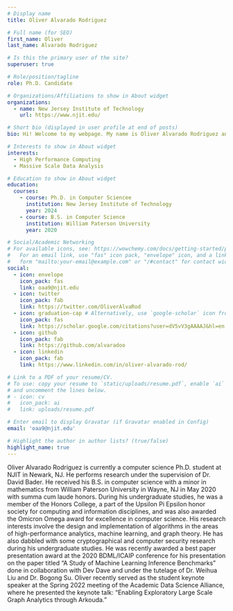 ```yaml
---
# Display name
title: Oliver Alvarado Rodriguez

# Full name (for SEO)
first_name: Oliver
last_name: Alvarado Rodriguez

# Is this the primary user of the site?
superuser: true

# Role/position/tagline
role: Ph.D. Candidate

# Organizations/Affiliations to show in About widget
organizations:
  - name: New Jersey Institute of Technology
    url: https://www.njit.edu/

# Short bio (displayed in user profile at end of posts)
bio: Hi! Welcome to my webpage. My name is Oliver Alvarado Rodriguez and I am completing my Ph.D. at New Jersey Institute of Technology. My work has primarily been with the design and analysis of parallel graph algorithms for large-scale analytics. Currently, I am working on optimization of parallel algorithms and analysis for large-scale strings, hypergraphs, etc. 

# Interests to show in About widget
interests:
  - High Performance Computing
  - Massive Scale Data Analysis

# Education to show in About widget
education:
  courses:
    - course: Ph.D. in Computer Sciencee
      institution: New Jersey Institute of Technology
      year: 2024
    - course: B.S. in Computer Science
      institution: William Paterson University
      year: 2020

# Social/Academic Networking
# For available icons, see: https://wowchemy.com/docs/getting-started/page-builder/#icons
#   For an email link, use "fas" icon pack, "envelope" icon, and a link in the
#   form "mailto:your-email@example.com" or "/#contact" for contact widget.
social:
  - icon: envelope
    icon_pack: fas
    link: oaa9@njit.edu
  - icon: twitter
    icon_pack: fab
    link: https://twitter.com/OliverAlvaRod
  - icon: graduation-cap # Alternatively, use `google-scholar` icon from `ai` icon pack
    icon_pack: fas
    link: https://scholar.google.com/citations?user=dV5vV3gAAAAJ&hl=en
  - icon: github
    icon_pack: fab
    link: https://github.com/alvaradoo
  - icon: linkedin
    icon_pack: fab
    link: https://www.linkedin.com/in/oliver-alvarado-rod/

# Link to a PDF of your resume/CV.
# To use: copy your resume to `static/uploads/resume.pdf`, enable `ai` icons in `params.toml`,
# and uncomment the lines below.
# - icon: cv
#   icon_pack: ai
#   link: uploads/resume.pdf

# Enter email to display Gravatar (if Gravatar enabled in Config)
email: 'oaa9@njit.edu'

# Highlight the author in author lists? (true/false)
highlight_name: true
---
```


Oliver Alvarado Rodriguez is currently a computer science Ph.D. student at NJIT in Newark, NJ. He performs research under the supervision of Dr. David Bader. He received his B.S. in computer science with a minor in mathematics from William Paterson University in Wayne, NJ in May 2020 with summa cum laude honors. During his undergraduate studies, he was a member of the Honors College, a part of the Upsilon Pi Epsilon honor society for computing and information disciplines, and was also awarded the Omicron Omega award for excellence in computer science. His research interests involve the design and implementation of algorithms in the areas of high-performance analytics, machine learning, and graph theory. He has also dabbled with some cryptographical and computer security research during his undergraduate studies. He was recently awarded a best paper presentation award at the 2020 BDML/ICAIP conference for his presentation on the paper titled “A Study of Machine Learning Inference Benchmarks” done in collaboration with Dev Dave and under the tutelage of Dr. Weihua Liu and Dr. Bogong Su. Oliver recently served as the student keynote speaker at the Spring 2022 meeting of the Academic Data Science Alliance, where he presented the keynote talk: “Enabling Exploratory Large Scale Graph Analytics through Arkouda.”
